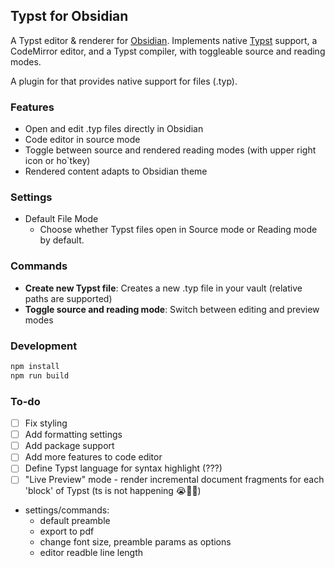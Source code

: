 ## Typst for Obsidian

A Typst editor & renderer for [Obsidian](https://obsidian.md). Implements native [Typst](https://typst.app) support, a CodeMirror editor, and a Typst compiler, with toggleable source and reading modes.

A plugin for that provides native support for files (.typ).

### Features

- Open and edit .typ files directly in Obsidian
- Code editor in source mode
- Toggle between source and rendered reading modes (with upper right icon or ho`tkey)
- Rendered content adapts to Obsidian theme

### Settings

- Default File Mode
  - Choose whether Typst files open in Source mode or Reading mode by default.

### Commands

- **Create new Typst file**: Creates a new .typ file in your vault (relative paths are supported)
- **Toggle source and reading mode**: Switch between editing and preview modes

### Development

```bash
npm install
npm run build
```

### To-do

- [ ] Fix styling
- [ ] Add formatting settings
- [ ] Add package support
- [ ] Add more features to code editor
- [ ] Define Typst language for syntax highlight (???)
- [ ] "Live Preview" mode - render incremental document fragments for each 'block' of Typst (ts is not happening 😭🙏🥀)

- settings/commands:
  - default preamble
  - export to pdf
  - change font size, preamble params as options
  - editor readble line length
